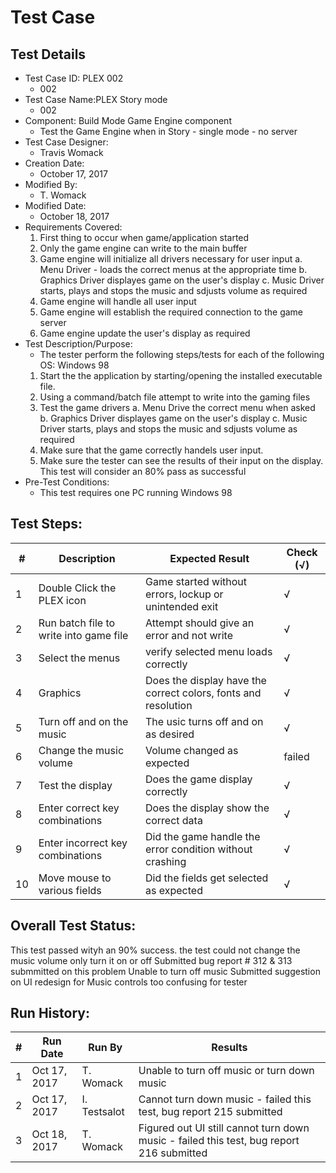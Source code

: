 # Test Case 

## Test Details

* Test Case ID: PLEX 002
  * 002
* Test Case Name:PLEX Story mode
  * 002
* Component: Build Mode Game Engine component
  * Test the Game Engine when in Story - single mode - no server
* Test Case Designer:
  * Travis Womack
* Creation Date:
  * October 17, 2017
* Modified By:
  * T. Womack
* Modified Date:
  * October 18, 2017
* Requirements Covered:
  1. First thing to occur when game/application started
  2. Only the game engine can write to the main buffer
  3. Game engine will initialize all drivers necessary for user input
   a. Menu Driver - loads the correct menus at the appropriate time
   b. Graphics Driver displayes game on the user's display
   c. Music Driver starts, plays and stops the music and sdjusts volume as required
  4. Game engine will handle all user input
  5. Game engine will establish the required connection to the game server
  6. Game engine update the user's display as required
* Test Description/Purpose:
  * The tester perform the following steps/tests for each of the following OS: Windows 98
  1. Start the the application by starting/opening the installed executable file.
  2. Using a command/batch file attempt to write into the gaming files
  3. Test the game drivers
   a. Menu Drive the correct menu when asked
   b. Graphics Driver displayes game on the user's display
   c. Music Driver starts, plays and stops the music and sdjusts volume as required
  4. Make sure that the game correctly handels user input.
  5. Make sure the tester can see the results of their input on the display.
  This test will consider an 80% pass as successful
* Pre-Test Conditions:
  * This test requires one PC running Windows 98 

## Test Steps: 
| # | Description | Expected Result | Check (√) |
| --- | --- | --- | --- |
| 1 |Double Click the PLEX icon| Game started without errors, lockup or unintended exit | √|			
| 2 |Run batch file to write into game file |Attempt should give an error and not write | √|			
| 3 |Select the menus |verify selected menu loads correctly | √|			
| 4 |Graphics |Does the display have the correct colors, fonts and resolution |√ |
| 5 |Turn off and on the music |The usic turns off and on as desired | √|
| 6 |Change the music volume|Volume changed as expected| failed |
| 7 |Test the display |Does the game display correctly | √|					
| 8 |Enter correct key combinations |Does the display show the correct data | √|			
| 9 |Enter incorrect key combinations |Did the game handle the error condition without crashing | √|	
| 10 |Move mouse to various fields|Did the fields get selected as expected| √ |

## Overall Test Status:
This test passed wityh an 90% success. the test could not change the music volume only turn it on or off
Submitted bug report # 312 & 313 submmitted on this problem Unable to turn off music
Submitted suggestion on UI redesign for Music controls too confusing for tester


## Run History:
| # |	Run Date |	Run By |	Results |
| --- | --- | --- | --- |
| 1 | Oct 17, 2017 | T. Womack| Unable to turn off music or turn down music|			
| 2 | Oct 17, 2017 | I. Testsalot | Cannot turn down music - failed this test, bug report 215 submitted|			
| 3 | Oct 18, 2017| T. Womack| Figured out UI still cannot turn down music - failed this test, bug report 216 submitted|	
